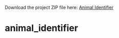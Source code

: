 Download the project ZIP file here: [Animal Identifier](https://drive.google.com/uc?export=download&id=1lU04U972Jubfr6FwtCvK2-YCi6zGfJQb)
# animal_identifier
